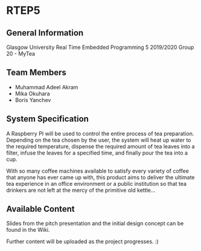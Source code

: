 # RTEP5

## General Information
Glasgow University
Real Time Embedded Programming 5 2019/2020
Group 20 - MyTea

## Team Members
* Muhammad Adeel Akram
* Mika Okuhara
* Boris Yanchev

## System Specification
A Raspberry PI will be used to control the entire process of tea preparation. Depending on the tea chosen by the user, the system will heat up water to the required temperature, dispense the required amount of tea leaves into a filter, infuse the leaves for a specified time, and finally pour the tea into a cup.

With so many coffee machines available to satisfy every variety of coffee that anyone has ever came up with, this product aims to deliver the ultimate tea experience in an office environment or a public institution so that tea drinkers are not left at the mercy of the primitive old kettle...

## Available Content
Slides from the pitch presentation and the initial design concept can be found in the Wiki.

Further content will be uploaded as the project progresses. :)
